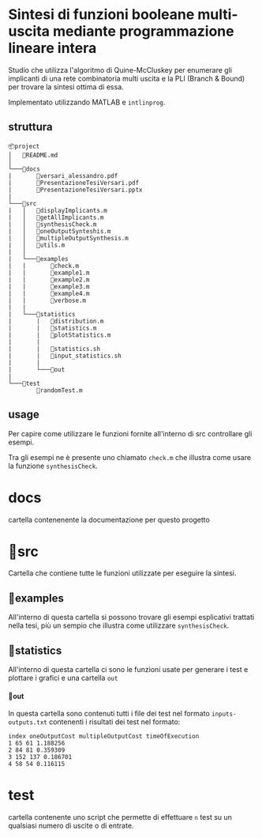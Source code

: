 # Sintesi di funzioni booleane multi-uscita mediante programmazione lineare intera

Studio che utilizza l'algoritmo di Quine-McCluskey per enumerare gli implicanti di una rete combinatoria multi uscita e la PLI (Branch & Bound) per trovare la sintesi ottima di essa.

Implementato utilizzando MATLAB e `intlinprog`.

## struttura
```
📦project
│	📃README.md
│
└───📂docs
|		📃versari_alessandro.pdf
|		📃PresentazioneTesiVersari.pdf
|		📃PresentazioneTesiVersari.pptx
|
└───📂src
|	│	📜displayImplicants.m
|	│	📜getAllImplicants.m
|	│	📜synthesisCheck.m
|	│	📜oneOutputSynteshis.m
|	│	📜multipleOutputSynthesis.m
|	│	📜utils.m
|	│
|	└───📂examples
|	|		📜check.m
|	|		📜example1.m
|	|		📜example2.m
|	|		📜example3.m
|	|		📜example4.m
|	|		📜verbose.m
|	|
|	└───📂statistics
|		|   📜distribution.m
|		|   📜statistics.m
|		|   📜plotStatistics.m
|		|
|		|   📜statistics.sh
|		|   📜input_statistics.sh
|		|
|		└───📂out
|
└───📂test
		📜randomTest.m

```

## usage

Per capire come utilizzare le funzioni fornite all'interno di src controllare gli esempi.

Tra gli esempi ne è presente uno chiamato `check.m` che illustra come usare la funzione `synthesisCheck`.

# docs

cartella contenenente la documentazione per questo progetto

# 📂src

Cartella che contiene tutte le funzioni utilizzate per eseguire la sintesi.

## 📂examples

All'interno di questa cartella si possono trovare gli esempi esplicativi trattati nella tesi, più un sempio che illustra come utilizzare `synthesisCheck`.

## 📂statistics

All'interno di questa cartella ci sono le funzioni usate per generare i test e plottare i grafici e una cartella `out` 

#### 📂out 
In questa cartella sono contenuti tutti i file dei test nel formato `inputs-outputs.txt` contenenti i risultati dei test nel formato:

```
index oneOutputCost multipleOutputCost timeOfExecution
1 65 61 1.188256
2 84 81 0.359309
3 152 137 0.186701
4 58 54 0.116115
```

# test

cartella contenente uno script che permette di effettuare `n` test su un qualsiasi numero di uscite o di entrate.
